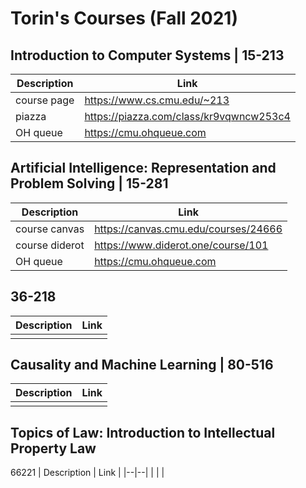# Torin's Courses (Fall 2021)

## Introduction to Computer Systems | 15-213
| Description | Link |
|--|--|
| course page | https://www.cs.cmu.edu/~213 |
| piazza | https://piazza.com/class/kr9vqwncw253c4 |
| OH queue | https://cmu.ohqueue.com |

## Artificial Intelligence: Representation and Problem Solving | 15-281
| Description | Link |
|--|--|
| course canvas | https://canvas.cmu.edu/courses/24666 |
| course diderot | https://www.diderot.one/course/101 |
| OH queue | https://cmu.ohqueue.com |

## 36-218
| Description | Link |
|--|--|
|  |  |

## Causality and Machine Learning | 80-516
| Description | Link |
|--|--|
|  |  |

## Topics of Law: Introduction to Intellectual Property Law

66221
| Description | Link |
|--|--|
|  |  |
<!--stackedit_data:
eyJoaXN0b3J5IjpbODE5OTY3NjIwLC02MDkyNTI2NDRdfQ==
-->